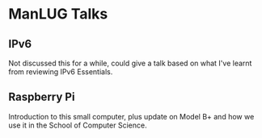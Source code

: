 # ManLUG Talks

## IPv6

Not discussed this for a while, could give a talk based on what I've learnt from reviewing IPv6 Essentials.

## Raspberry Pi

Introduction to this small computer, plus update on Model B+ and how we use it in the School of Computer Science.
